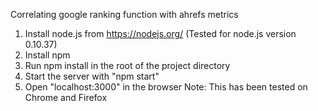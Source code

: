 Correlating google ranking function with ahrefs metrics

1. Install node.js from https://nodejs.org/ (Tested for node.js version 0.10.37)
2. Install npm
3. Run npm install in the root of the project directory
4. Start the server with "npm start"
5. Open "localhost:3000" in the browser
Note: This has been tested on Chrome and Firefox
